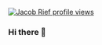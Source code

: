[![Jacob Rief profile views](https://u8views.com/api/v1/github/profiles/1132472/views/day-week-month-total-count.svg)](https://u8views.com/github/jrief)

### Hi there 👋

<!--
**jrief/jrief** is a ✨ _special_ ✨ repository because its `README.md` (this file) appears on your GitHub profile.

Here are some ideas to get you started:

- 🔭 I’m currently working on ...
- 🌱 I’m currently learning ...
- 👯 I’m looking to collaborate on ...
- 🤔 I’m looking for help with ...
- 💬 Ask me about ...
- 📫 How to reach me: ...
- 😄 Pronouns: ...
- ⚡ Fun fact: ...
-->
